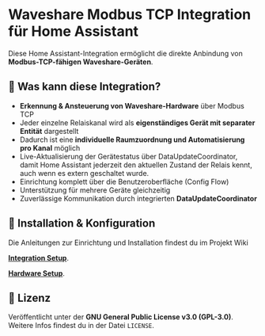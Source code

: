 # Waveshare Modbus TCP Integration für Home Assistant

Diese Home Assistant-Integration ermöglicht die direkte Anbindung von **Modbus-TCP-fähigen Waveshare-Geräten**.

## 🧠 Was kann diese Integration?

- **Erkennung & Ansteuerung von Waveshare-Hardware** über Modbus TCP
- Jeder einzelne Relaiskanal wird als **eigenständiges Gerät mit separater Entität** dargestellt
- Dadurch ist eine **individuelle Raumzuordnung und Automatisierung pro Kanal** möglich
- Live-Aktualisierung der Gerätestatus über DataUpdateCoordinator, damit Home Assistant jederzeit den aktuellen Zustand der Relais kennt, auch wenn es extern geschaltet wurde.
- Einrichtung komplett über die Benutzeroberfläche (Config Flow)
- Unterstützung für mehrere Geräte gleichzeitig
- Zuverlässige Kommunikation durch integrierten **DataUpdateCoordinator**

## 📘 Installation & Konfiguration

Die Anleitungen zur Einrichtung und Installation findest du im Projekt Wiki

**[Integration Setup](https://github.com/BKifft68/Waveshare-Modbus-TCP-Home-Assistant/wiki/Installation)**.
                                                               
**[Hardware Setup](https://github.com/BKifft68/Waveshare-Modbus-TCP-Home-Assistant/wiki/Waveshare-Hardware-Setup)**.

## 📄 Lizenz

Veröffentlicht unter der **GNU General Public License v3.0 (GPL-3.0)**. Weitere Infos findest du in der Datei `LICENSE`.
